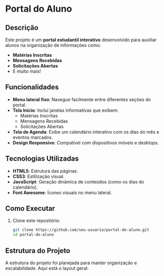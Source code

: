 # Portal do Aluno

## Descrição
Este projeto é um **portal estudantil interativo** desenvolvido para auxiliar alunos na organização de informações como:
- **Matérias Inscritas**
- **Mensagens Recebidas**
- **Solicitações Abertas**
- E muito mais!

## Funcionalidades
- **Menu lateral fixo**: Navegue facilmente entre diferentes seções do portal.
- **Tela Início**: Inclui janelas informativas que exibem:
  - Matérias Inscritas
  - Mensagens Recebidas
  - Solicitações Abertas
- **Tela de Agenda**: Exibe um calendário interativo com os dias do mês e eventos marcados.
- **Design Responsivo**: Compatível com dispositivos móveis e desktops.

## Tecnologias Utilizadas
- **HTML5**: Estrutura das páginas.
- **CSS3**: Estilização visual.
- **JavaScript**: Geração dinâmica de conteúdos (como os dias do calendário).
- **Font Awesome**: Ícones visuais no menu lateral.

## Como Executar
1. Clone este repositório:
   ```bash
   git clone https://github.com/seu-usuario/portal-do-aluno.git
   cd portal-do-aluno

## Estrutura do Projeto
A estrutura do projeto foi planejada para manter organização e escalabilidade. Aqui está o layout geral:
